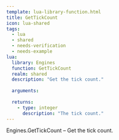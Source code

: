 ```yaml
---
template: lua-library-function.html
title: GetTickCount
icon: lua-shared
tags:
  - lua
  - shared
  - needs-verification
  - needs-example
lua:
  library: Engines
  function: GetTickCount
  realm: shared
  description: "Get the tick count."
  
  arguments:
  
  returns:
    - type: integer
      description: "The tick count."
---
```


<div class="lua__search__keywords">
Engines.GetTickCount &#x2013; Get the tick count.
</div>
